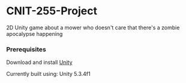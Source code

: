 # CNIT-255-Project
2D Unity game about a mower who doesn't care that there's a zombie apocalypse happening

### Prerequisites

Download and install [Unity](https://unity3d.com/get-unity/download/archive)

Currently built using: Unity 5.3.4f1

